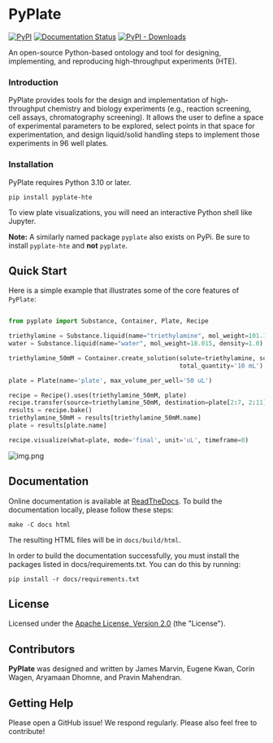 # PyPlate

[![PyPI](https://img.shields.io/pypi/v/pyplate-hte)](https://pypi.org/project/pyplate-hte)
[![Documentation Status](https://readthedocs.org/projects/pyplate-hte/badge/?version=latest)](https://pyplate-hte.readthedocs.io/en/latest/?badge=latest)
[![PyPI - Downloads](https://img.shields.io/pypi/dm/pyplate-hte)](https://pypi.org/project/pyplate-hte)

An open-source Python-based ontology and tool for designing, implementing, and reproducing high-throughput experiments (HTE).

### Introduction

PyPlate provides tools for the design and implementation of high-throughput chemistry and biology experiments (e.g., reaction screening, cell assays, chromatography screening).  It allows the user to define a space of experimental parameters to be explored, select points in that space for experimentation, and design liquid/solid handling steps to implement those experiments in 96 well plates.

### Installation

PyPlate requires Python 3.10 or later.

`pip install pyplate-hte`

To view plate visualizations, you will need an interactive Python shell like Jupyter.

**Note:** A similarly named package `pyplate` also exists on PyPi.  Be sure to install `pyplate-hte` and **not** `pyplate`.

## Quick Start

Here is a simple example that illustrates some of the core features of `PyPlate`:

```python

from pyplate import Substance, Container, Plate, Recipe

triethylamine = Substance.liquid(name="triethylamine", mol_weight=101.19, density=0.726)
water = Substance.liquid(name="water", mol_weight=18.015, density=1.0)

triethylamine_50mM = Container.create_solution(solute=triethylamine, solvent=water, concentration='50 mM',
                                               total_quantity='10 mL')

plate = Plate(name='plate', max_volume_per_well='50 uL')

recipe = Recipe().uses(triethylamine_50mM, plate)
recipe.transfer(source=triethylamine_50mM, destination=plate[2:7, 2:11], quantity='10 uL')
results = recipe.bake()
triethylamine_50mM = results[triethylamine_50mM.name]
plate = results[plate.name]

recipe.visualize(what=plate, mode='final', unit='uL', timeframe=0)

```

![img.png](images/simple_visualization.png)

## Documentation

Online documentation is available at [ReadTheDocs](https://pyplate-hte.readthedocs.io/en/latest/).  To build the documentation locally, please follow these steps:

``make -C docs html``

The resulting HTML files will be in `docs/build/html`.

In order to build the documentation successfully, you must install the packages listed in docs/requirements.txt.  You can do this by running:

``pip install -r docs/requirements.txt``

## License

Licensed under the [Apache License, Version 2.0](https://www.apache.org/licenses/LICENSE-2.0) (the "License").

## Contributors

**PyPlate** was designed and written by James Marvin, Eugene Kwan, Corin Wagen, Aryamaan Dhomne, and Pravin Mahendran.

## Getting Help

Please open a GitHub issue!  We respond regularly.  Please also feel free to contribute!
